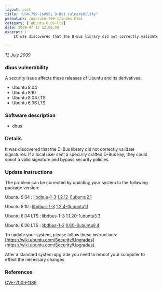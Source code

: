 ```yaml
---
layout: post
title: "USN-799-1&#58; D-Bus vulnerability"
permalink: /usn/usn-799-1/index.html
category: [ ubuntu-6.06-lts]
date: 2009-07-13 12:00:00
excerpt: |
    It was discovered that the D-Bus library did not correctly validate signatures. If a local user sent a specially crafted D-Bus key, they could spoof a valid signature and bypass security policies. 
    
--- 
```

 
 

*13 July 2009*

### dbus vulnerability

A security issue affects these releases of Ubuntu and its derivatives:

* Ubuntu 9.04
* Ubuntu 8.10
* Ubuntu 8.04 LTS
* Ubuntu 6.06 LTS

### Software description

* dbus 

### Details

It was discovered that the D-Bus library did not correctly validate signatures. If a local user sent a specially crafted D-Bus key, they could spoof a valid signature and bypass security policies. 

### Update instructions

The problem can be corrected by updating your system to the following package version:

Ubuntu 9.04
 : [libdbus-1-3](https://launchpad.net/ubuntu/+source/dbus) <span> [1.2.12-0ubuntu2.1](https://launchpad.net/ubuntu/+source/dbus/1.2.12-0ubuntu2.1) </span> 

Ubuntu 8.10
 : [libdbus-1-3](https://launchpad.net/ubuntu/+source/dbus) <span> [1.2.4-0ubuntu1.1](https://launchpad.net/ubuntu/+source/dbus/1.2.4-0ubuntu1.1) </span> 

Ubuntu 8.04 LTS
 : [libdbus-1-3](https://launchpad.net/ubuntu/+source/dbus) <span> [1.1.20-1ubuntu3.3](https://launchpad.net/ubuntu/+source/dbus/1.1.20-1ubuntu3.3) </span> 

Ubuntu 6.06 LTS
 : [libdbus-1-2](https://launchpad.net/ubuntu/+source/dbus) <span> [0.60-6ubuntu8.4](https://launchpad.net/ubuntu/+source/dbus/0.60-6ubuntu8.4) </span> 

To update your system, please follow these instructions: [https://wiki.ubuntu.com/Security/Upgrades](https://wiki.ubuntu.com/Security/Upgrades).

After a standard system upgrade you need to reboot your computer to effect the necessary changes. 

### References

 
 [CVE-2009-1189](http://people.ubuntu.com/~ubuntu-security/cve/CVE-2009-1189)
 

